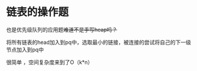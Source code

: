 # 链表的操作题


也是优先级队列的应用题~~难道不是手写heap吗？~~

将所有链表的head加入到pq中，选取最小的链接，被连接的尝试将自己的下一级节点加入到pq中

很简单 ，空间复杂度来到了O（k*n）

